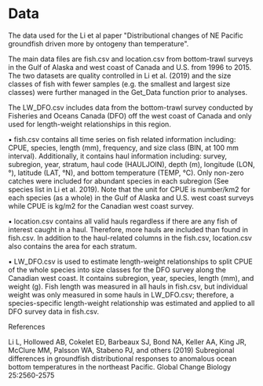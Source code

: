 # Data

The data used for the Li et al paper "Distributional changes of NE Pacific groundfish driven more by ontogeny than temperature".

The main data files are fish.csv and location.csv from bottom-trawl surveys in the Gulf of Alaska and west coast of Canada and U.S. from 1996 to 2015. The two datasets are quality controlled in Li et al. (2019) and the size classes of fish with fewer samples (e.g. the smallest and largest size classes) were further managed in the Get_Data function prior to analyses. 

The LW_DFO.csv includes data from the bottom-trawl survey conducted by Fisheries and Oceans Canada (DFO) off the west coast of Canada and only used for length-weight relationships in this region. 

▪	fish.csv contains all time series on fish related information including: CPUE, species, length (mm), frequency, and size class (BIN, at 100 mm interval). Additionally, it contains haul information including: survey, subregion, year, stratum, haul code (HAULJOIN), depth (m), longitude (LON, °), latitude (LAT, °N), and bottom temperature (TEMP, °C). Only non-zero catches were included for abundant species in each subregion (See species list in Li et al. 2019). Note that the unit for CPUE is number/km2 for each species (as a whole) in the Gulf of Alaska and U.S. west coast surveys while CPUE is kg/m2 for the Canadian west coast survey. 

▪	location.csv contains all valid hauls regardless if there are any fish of interest caught in a haul.  Therefore, more hauls are included than found in fish.csv. In addition to the haul-related columns in the fish.csv, location.csv also contains the area for each stratum.

▪	LW_DFO.csv is used to estimate length-weight relationships to split CPUE of the whole species into size classes for the DFO survey along the Canadian west coast. It contains subregion, year, species, length (mm), and weight (g). Fish length was measured in all hauls in fish.csv, but individual weight was only measured in some hauls in LW_DFO.csv; therefore, a species-specific length-weight relationship was estimated and applied to all DFO survey data in fish.csv.


References

Li L, Hollowed AB, Cokelet ED, Barbeaux SJ, Bond NA, Keller AA, King JR, McClure MM, Palsson WA, Stabeno PJ, and others (2019) Subregional differences in groundfish distributional responses to anomalous ocean bottom temperatures in the northeast Pacific. Global Change Biology 25:2560-2575


